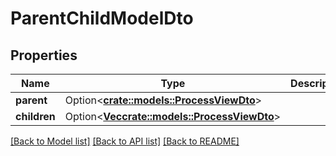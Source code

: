 # ParentChildModelDto

## Properties

Name | Type | Description | Notes
------------ | ------------- | ------------- | -------------
**parent** | Option<[**crate::models::ProcessViewDto**](ProcessViewDto.md)> |  | [optional]
**children** | Option<[**Vec<crate::models::ProcessViewDto>**](ProcessViewDto.md)> |  | [optional]

[[Back to Model list]](../README.md#documentation-for-models) [[Back to API list]](../README.md#documentation-for-api-endpoints) [[Back to README]](../README.md)


